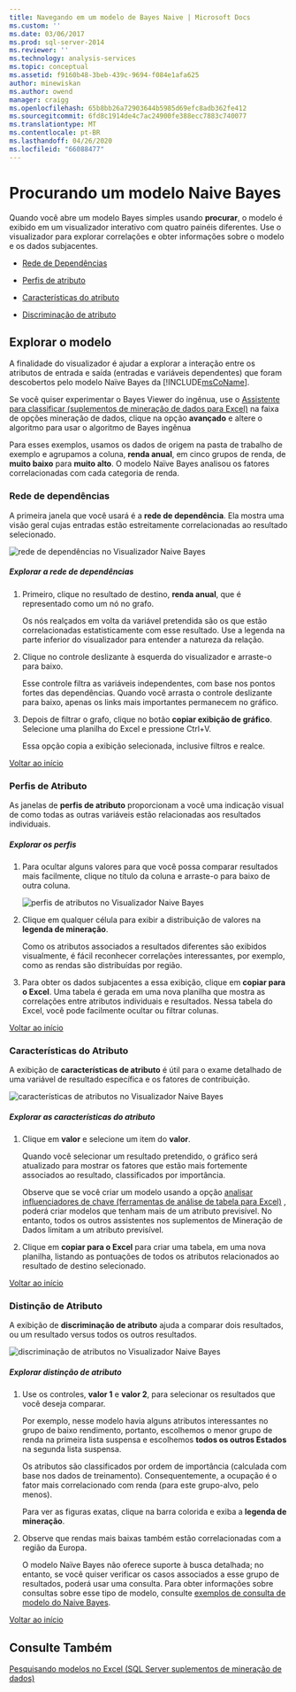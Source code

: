 ```yaml
---
title: Navegando em um modelo de Bayes Naive | Microsoft Docs
ms.custom: ''
ms.date: 03/06/2017
ms.prod: sql-server-2014
ms.reviewer: ''
ms.technology: analysis-services
ms.topic: conceptual
ms.assetid: f9160b48-3beb-439c-9694-f084e1afa625
author: minewiskan
ms.author: owend
manager: craigg
ms.openlocfilehash: 65b8bb26a72903644b5985d69efc8adb362fe412
ms.sourcegitcommit: 6fd8c1914de4c7ac24900fe388ecc7883c740077
ms.translationtype: MT
ms.contentlocale: pt-BR
ms.lasthandoff: 04/26/2020
ms.locfileid: "66088477"
---
```

# <a name="browsing-a-naive-bayes-model"></a>Procurando um modelo Naive Bayes
  Quando você abre um modelo Bayes simples usando **procurar**, o modelo é exibido em um visualizador interativo com quatro painéis diferentes. Use o visualizador para explorar correlações e obter informações sobre o modelo e os dados subjacentes.  
  
-   [Rede de Dependências](#bkmk_DepNet)  
  
-   [Perfis de atributo](#bkmk_AttProf)  
  
-   [Características do atributo](#bkmk_AttChar)  
  
-   [Discriminação de atributo](#bkmk_AttDisc)  
  
##  <a name="explore-the-model"></a><a name="BKMK_Tabs"></a>Explorar o modelo  
 A finalidade do visualizador é ajudar a explorar a interação entre os atributos de entrada e saída (entradas e variáveis dependentes) que foram descobertos pelo modelo Naïve Bayes da [!INCLUDE[msCoName](../includes/msconame-md.md)].  
  
 Se você quiser experimentar o Bayes Viewer do ingênua, use o [Assistente para classificar &#40;suplementos de mineração de dados para Excel&#41;](classify-wizard-data-mining-add-ins-for-excel.md) na faixa de opções mineração de dados, clique na opção **avançado** e altere o algoritmo para usar o algoritmo de Bayes ingênua  
  
 Para esses exemplos, usamos os dados de origem na pasta de trabalho de exemplo e agrupamos a coluna, **renda anual**, em cinco grupos de renda, de **muito baixo** para **muito alto**. O modelo Naïve Bayes analisou os fatores correlacionadas com cada categoria de renda.  
  
###  <a name="dependency-network"></a><a name="bkmk_DepNet"></a>Rede de dependências  
 A primeira janela que você usará é a **rede de dependência**. Ela mostra uma visão geral cujas entradas estão estreitamente correlacionadas ao resultado selecionado.  
  
 ![rede de dependências no Visualizador Naive Bayes](media/dm13-nb.gif "rede de dependências no Visualizador Naive Bayes")  
  
##### <a name="explore-the-dependency-network"></a>Explorar a rede de dependências  
  
1.  Primeiro, clique no resultado de destino, **renda anual**, que é representado como um nó no grafo.  
  
     Os nós realçados em volta da variável pretendida são os que estão correlacionadas estatisticamente com esse resultado. Use a legenda na parte inferior do visualizador para entender a natureza da relação.  
  
2.  Clique no controle deslizante à esquerda do visualizador e arraste-o para baixo.  
  
     Esse controle filtra as variáveis independentes, com base nos pontos fortes das dependências. Quando você arrasta o controle deslizante para baixo, apenas os links mais importantes permanecem no gráfico.  
  
3.  Depois de filtrar o grafo, clique no botão **copiar exibição de gráfico**. Selecione uma planilha do Excel e pressione Ctrl+V.  
  
     Essa opção copia a exibição selecionada, inclusive filtros e realce.  
  
 [Voltar ao início](#BKMK_Tabs)  
  
###  <a name="attribute-profiles"></a><a name="bkmk_AttProf"></a> Perfis de Atributo  
 As janelas de **perfis de atributo** proporcionam a você uma indicação visual de como todas as outras variáveis estão relacionadas aos resultados individuais.  
  
##### <a name="explore-the-profiles"></a>Explorar os perfis  
  
1.  Para ocultar alguns valores para que você possa comparar resultados mais facilmente, clique no título da coluna e arraste-o para baixo de outra coluna.  
  
     ![perfis de atributos no Visualizador Naive Bayes](media/dm13-nb-attprof.gif "perfis de atributos no Visualizador Naive Bayes")  
  
2.  Clique em qualquer célula para exibir a distribuição de valores na **legenda de mineração**.  
  
     Como os atributos associados a resultados diferentes são exibidos visualmente, é fácil reconhecer correlações interessantes, por exemplo, como as rendas são distribuídas por região.  
  
3.  Para obter os dados subjacentes a essa exibição, clique em **copiar para o Excel**. Uma tabela é gerada em uma nova planilha que mostra as correlações entre atributos individuais e resultados. Nessa tabela do Excel, você pode facilmente ocultar ou filtrar colunas.  
  
 [Voltar ao início](#BKMK_Tabs)  
  
###  <a name="attribute-characteristics"></a><a name="bkmk_AttChar"></a> Características do Atributo  
 A exibição de **características de atributo** é útil para o exame detalhado de uma variável de resultado específica e os fatores de contribuição.  
  
 ![características de atributos no Visualizador Naive Bayes](media/dm13-nb-viewer.gif "características de atributos no Visualizador Naive Bayes")  
  
##### <a name="explore-the-attribute-characteristics"></a>Explorar as características do atributo  
  
1.  Clique em **valor** e selecione um item do **valor**.  
  
     Quando você selecionar um resultado pretendido, o gráfico será atualizado para mostrar os fatores que estão mais fortemente associados ao resultado, classificados por importância.  
  
     Observe que se você criar um modelo usando a opção [analisar influenciadores de chave &#40;ferramentas de análise de tabela para Excel&#41;](analyze-key-influencers-table-analysis-tools-for-excel.md) , poderá criar modelos que tenham mais de um atributo previsível. No entanto, todos os outros assistentes nos suplementos de Mineração de Dados limitam a um atributo previsível.  
  
2.  Clique em **copiar para o Excel** para criar uma tabela, em uma nova planilha, listando as pontuações de todos os atributos relacionados ao resultado de destino selecionado.  
  
 [Voltar ao início](#BKMK_Tabs)  
  
###  <a name="attribute-discrimination"></a><a name="bkmk_AttDisc"></a> Distinção de Atributo  
 A exibição de **discriminação de atributo** ajuda a comparar dois resultados, ou um resultado versus todos os outros resultados.  
  
 ![discriminação de atributos no Visualizador Naive Bayes](media/dm13-nb-attdisc.gif "discriminação de atributos no Visualizador Naive Bayes")  
  
##### <a name="explore-attribute-discrimination"></a>Explorar distinção de atributo  
  
1.  Use os controles, **valor 1** e **valor 2**, para selecionar os resultados que você deseja comparar.  
  
     Por exemplo, nesse modelo havia alguns atributos interessantes no grupo de baixo rendimento, portanto, escolhemos o menor grupo de renda na primeira lista suspensa e escolhemos **todos os outros Estados** na segunda lista suspensa.  
  
     Os atributos são classificados por ordem de importância (calculada com base nos dados de treinamento). Consequentemente, a ocupação é o fator mais correlacionado com renda (para este grupo-alvo, pelo menos).  
  
     Para ver as figuras exatas, clique na barra colorida e exiba a **legenda de mineração**.  
  
2.  Observe que rendas mais baixas também estão correlacionadas com a região da Europa.  
  
     O modelo Naïve Bayes não oferece suporte à busca detalhada; no entanto, se você quiser verificar os casos associados a esse grupo de resultados, poderá usar uma consulta. Para obter informações sobre consultas sobre esse tipo de modelo, consulte [exemplos de consulta de modelo do Naive Bayes](data-mining/naive-bayes-model-query-examples.md).  
  
 [Voltar ao início](#BKMK_Tabs)  
  
## <a name="see-also"></a>Consulte Também  
 [Pesquisando modelos no Excel &#40;SQL Server suplementos de mineração de dados&#41;](browsing-models-in-excel-sql-server-data-mining-add-ins.md)  
  
  
